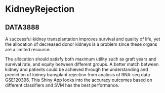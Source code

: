 # KidneyRejection
## DATA3888 

A successful kidney transplantation improves survival and quality of life, yet the allocation of decreased donor kidneys is a problem since these organs are a limited resource.

The allocation should satisfy both maximum utility such as graft years and survival rate, and equity between different groups. A better match between kidney and patients could be achieved through the understanding and prediction of kidney transplant rejection from analysis of RNA-seq data GSE120396. This Shiny App looks into the accuracy outcomes based on different classifiers and SVM has the best performance.
